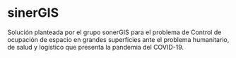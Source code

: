 # sinerGIS
Solución planteada por el grupo sonerGIS para el problema de Control de ocupación de espacio en grandes superficies ante el problema humanitario, de salud y logístico que presenta la pandemia del COVID-19.

